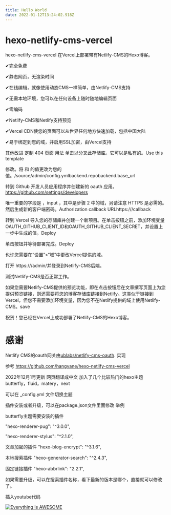 ```yaml
---
title: Hello World
date: 2022-01-12T13:24:02.918Z
---
```

# hexo-netlify-cms-vercel

hexo-netlify-cms-vercel
在Vercel上部署带有Netlify-CMS的Hexo博客。

✔完全免费

✔静态网页，无渲染时间

✔在线编辑，就像使用动态CMS一样简单，由Netlify-CMS支持

✔无需本地环境，您可以在任何设备上随时随地编辑页面

✔零编码

✔Netlify-CMS和Netlify支持预览

✔Vercel CDN使您的页面可以从世界任何地方快速加载，包括中国大陆

✔易于绑定到您的域，并启用SSL加密，由Vercel支持

其他改进
定制 404 页面
用法
单击以分叉此存储库。它可以是私有的。Use this template

修改。将 和 的值更改为您的值。/source/admin/config.ymlbackend.repobackend.base_url

转到 Github 开发人员应用程序并创建新的 oauth 应用。https://github.com/settings/developers

唯一重要的字段是 ，input ，其中是步骤 2 中的域，另请注意 HTTPS 是必需的。然后生成新的客户端密码。Authorization callback URLhttps://<domain>/callback<domain>

转到 Vercel 导入您的存储库并创建一个新项目。在单击按钮之前，添加环境变量OAUTH_GITHUB_CLIENT_ID和OAUTH_GITHUB_CLIENT_SECRET，并设置上一步中生成的值。Deploy

单击按钮并等待部署完成。Deploy

也许您需要在“设置”>“域”中更改Vercel提供的域。

打开 https://<domain>/admin/并登录到Netlify-CMS后端。

测试Netlify-CMS是否正常工作。

如果您需要Netlify-CMS提供的预览功能，即在点击按钮后在文章撰写页面上为您提供预览链接，则还需要将您的博客存储库链接到Netlify。这类似于链接到Vercel，但您不需要添加环境变量，因为您不在Netlify提供的域上使用Netlify-CMS。save

祝贺！您已经在Vercel上成功部署了Netlify-CMS的Hexo博客。



# 感谢

Netlify CMS的oauth网关由[ublabs/netlify-cms-oauth](https://github.com/ublabs/netlify-cms-oauth). 实现

参考
https://github.com/hangvane/hexo-netlify-cms-vercel

2022年12月1号更新
网页翻译成中文
加入了几个比较热门的hexo主题
butterfly，fluid，matery，next

可以在 _config.yml 文件切换主题

插件安装或者升级，可以在package.json文件里面修改 举例

butterfly主题需要安装的插件

"hexo-renderer-pug": "^3.0.0",

"hexo-renderer-stylus": "^2.1.0",

文章加密的插件
"hexo-blog-encrypt": "^3.1.6",

本地搜索插件
"hexo-generator-search": "^2.4.3",

固定链接插件
"hexo-abbrlink": "2.2.1",

如果需要升级，可以在搜索插件名称，看下最新的版本是哪个，直接就可以修改了。

插入youtube代码

[![Everything Is AWESOME](http://i.imgur.com/Ot5DWAW.png)](https://youtu.be/StTqXEQ2l-Y?t=35s "Everything Is AWESOME")




